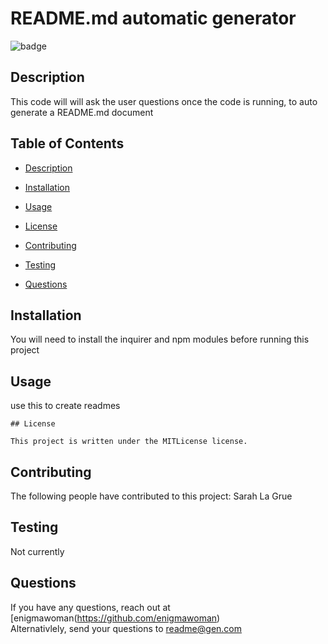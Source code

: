 
  # README.md automatic generator

  ![badge](https://img.shields.io/badge/license-MITLicense-orange)</br>

 ## Description

 This code will will ask the user questions once the code is running, to auto generate a README.md document

 ## Table of Contents
 
 * [Description](#description)
 * [Installation](#installation)
 * [Usage](#usage)
 
 * [License](#license) 

 * [Contributing](#contributing)
 * [Testing](#testing)
 * [Questions](#questions)

 ## Installation

 You will need to install the inquirer and npm modules before running this project

 ## Usage

 use this to create readmes

 
    ## License
    
    This project is written under the MITLicense license.

 ## Contributing

 The following people have contributed to this project:
 Sarah La Grue

 ## Testing

Not currently

## Questions

If you have any questions, reach out at [enigmawoman(https://github.com/enigmawoman)</br>
Alternativlely, send your questions to readme@gen.com
